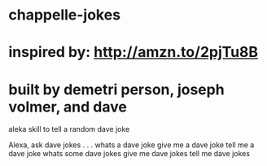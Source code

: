 # chappelle-jokes
# inspired by: http://amzn.to/2pjTu8B
# built by demetri person, joseph volmer, and dave

aleka skill to tell a random dave joke

Alexa, ask dave jokes . . .
whats a dave joke
give me a dave joke
tell me a dave joke
whats some dave jokes
give me dave jokes
tell me dave jokes